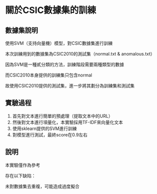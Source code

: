 # 關於CSIC數據集的訓練

## 數據集說明
使用SVM（支持向量機）模型，對CSIC數據集進行訓練

本次訓練用到的數據集為CSIC2010的測試集（normal.txt & anomalous.txt）

因為SVM是一種貳分類的方法，訓練階段需要兩種類型的數據

而CSIC2010本身提供的訓練集只包含normal

故使用CSIC2010提供的測試集，進一步將其劃分為訓練集和測試集

## 實驗過程
1. 首先對文本進行簡單的預處理（提取文本中的URL）
2. 然後對文本進行項量化，本實驗採用TF-IDF來向量化文本
3. 使用sklearn提供的SVM進行訓練
4. 對模型進行測試，最終score在0.9左右

## 說明
本實驗僅作為參考

存在以下缺陷：

未對數據集去重複，可能造成過度擬合
